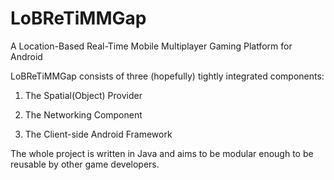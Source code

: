 LoBReTiMMGap
============

A Location-Based Real-Time Mobile Multiplayer Gaming Platform for Android

LoBReTiMMGap consists of three (hopefully) tightly integrated components:

1. The Spatial(Object) Provider

2. The Networking Component

3. The Client-side Android Framework

The whole project is written in Java and aims to be modular enough to be reusable by other game developers.
